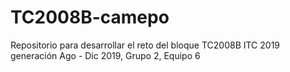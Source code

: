 # TC2008B-camepo
Repositorio para desarrollar el reto del bloque TC2008B ITC 2019 generación Ago - Dic 2019, Grupo 2, Equipo 6
